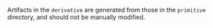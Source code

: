 Artifacts in the `derivative` are generated from those in the `primitive` directory, and should not be manually modified.
